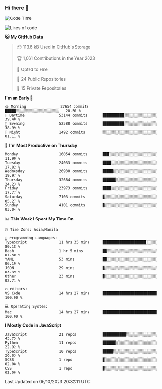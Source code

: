 ### Hi there 👋

<!--START_SECTION:waka-->
![Code Time](http://img.shields.io/badge/Code%20Time-403%20hrs%2053%20mins-blue)

![Lines of code](https://img.shields.io/badge/From%20Hello%20World%20I%27ve%20Written-58.6%20million%20lines%20of%20code-blue)

**🐱 My GitHub Data** 

> 📦 113.6 kB Used in GitHub's Storage 
 > 
> 🏆 1,061 Contributions in the Year 2023
 > 
> 💼 Opted to Hire
 > 
> 📜 24 Public Repositories 
 > 
> 🔑 15 Private Repositories 
 > 
**I'm an Early 🐤** 

```text
🌞 Morning                27654 commits       █████░░░░░░░░░░░░░░░░░░░░   20.50 % 
🌆 Daytime                53144 commits       ██████████░░░░░░░░░░░░░░░   39.40 % 
🌃 Evening                52588 commits       ██████████░░░░░░░░░░░░░░░   38.99 % 
🌙 Night                  1492 commits        ░░░░░░░░░░░░░░░░░░░░░░░░░   01.11 % 
```
📅 **I'm Most Productive on Thursday** 

```text
Monday                   16054 commits       ███░░░░░░░░░░░░░░░░░░░░░░   11.90 % 
Tuesday                  24033 commits       ████░░░░░░░░░░░░░░░░░░░░░   17.82 % 
Wednesday                26930 commits       █████░░░░░░░░░░░░░░░░░░░░   19.97 % 
Thursday                 32684 commits       ██████░░░░░░░░░░░░░░░░░░░   24.23 % 
Friday                   23973 commits       ████░░░░░░░░░░░░░░░░░░░░░   17.77 % 
Saturday                 7103 commits        █░░░░░░░░░░░░░░░░░░░░░░░░   05.27 % 
Sunday                   4101 commits        █░░░░░░░░░░░░░░░░░░░░░░░░   03.04 % 
```


📊 **This Week I Spent My Time On** 

```text
🕑︎ Time Zone: Asia/Manila

💬 Programming Languages: 
TypeScript               11 hrs 35 mins      ████████████████████░░░░░   80.18 % 
Bash                     1 hr 5 mins         ██░░░░░░░░░░░░░░░░░░░░░░░   07.50 % 
YAML                     53 mins             ██░░░░░░░░░░░░░░░░░░░░░░░   06.19 % 
JSON                     29 mins             █░░░░░░░░░░░░░░░░░░░░░░░░   03.39 % 
Other                    23 mins             █░░░░░░░░░░░░░░░░░░░░░░░░   02.71 % 

🔥 Editors: 
VS Code                  14 hrs 27 mins      █████████████████████████   100.00 % 

💻 Operating System: 
Mac                      14 hrs 27 mins      █████████████████████████   100.00 % 
```

**I Mostly Code in JavaScript** 

```text
JavaScript               21 repos            ███████████░░░░░░░░░░░░░░   43.75 % 
Python                   11 repos            ██████░░░░░░░░░░░░░░░░░░░   22.92 % 
TypeScript               10 repos            █████░░░░░░░░░░░░░░░░░░░░   20.83 % 
SCSS                     1 repo              █░░░░░░░░░░░░░░░░░░░░░░░░   02.08 % 
CSS                      1 repo              █░░░░░░░░░░░░░░░░░░░░░░░░   02.08 % 
```




 Last Updated on 06/10/2023 20:32:11 UTC
<!--END_SECTION:waka-->
